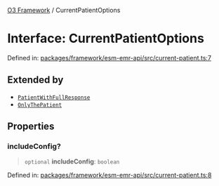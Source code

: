 [O3 Framework](../API.md) / CurrentPatientOptions

# Interface: CurrentPatientOptions

Defined in: [packages/framework/esm-emr-api/src/current-patient.ts:7](https://github.com/openmrs/openmrs-esm-core/blob/18d2874f03a33a6ab8295af0e87ac97fdd150718/packages/framework/esm-emr-api/src/current-patient.ts#L7)

## Extended by

- [`PatientWithFullResponse`](PatientWithFullResponse.md)
- [`OnlyThePatient`](OnlyThePatient.md)

## Properties

### includeConfig?

> `optional` **includeConfig**: `boolean`

Defined in: [packages/framework/esm-emr-api/src/current-patient.ts:8](https://github.com/openmrs/openmrs-esm-core/blob/18d2874f03a33a6ab8295af0e87ac97fdd150718/packages/framework/esm-emr-api/src/current-patient.ts#L8)

